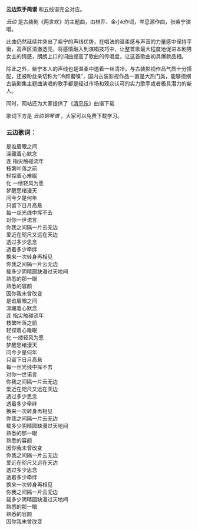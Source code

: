 

**云边双手简谱** 和五线谱完全对应。

_云边_ 是古装剧《两世欢》的主题曲，由林乔、金小k作词，岑思源作曲，张紫宁演唱。

此曲仍然延续并突出了紫宁的声线优势，在唱法的温柔感与声音的力量感中保持平衡，高声区清澈透亮，将感情融入到演唱技巧中，让整首歌最大程度地促进本剧男女主的情感，朗朗上口的词曲提高了歌曲的传唱度，让这首歌曲初具爆款品相。

除此之外，紫宁本人的声线也是温柔中透着一丝清冷，与古装影视作品气质十分搭配，还被粉丝亲切称为“冷颜蜜嗓”，国内古装影视作品一直是大热门类，能够担纲古装剧集主题曲演唱的歌手都是经过市场和观众认可的实力歌手或者极具潜力的新人。

同时，网站还为大家提供了《[清平乐](Music-10618-清平乐-长安十二时辰推广曲.html "清平乐")》曲谱下载

歌词下方是 _云边钢琴谱_ ，大家可以免费下载学习。

### 云边歌词：

是谁眉眼之间  
深藏着心默念  
连 指尖触碰流年  
枝繁叶落之前  
轻探着心难眠  
化 一缕轻风为愿  
梦醒思绪漫天  
问今夕是何年  
只留下日月高悬  
每一丝光线中挥不去  
对你一世诺言  
你我之间隔一片云无边  
爱近在咫尺又远在天边  
透过多少思念  
透着多少牵绊  
换来一次转身再相见  
你我之间隔一片云无边  
载多少阴晴圆缺漫过天地间  
熟悉的那一眼  
熟悉的容颜  
因你我未曾改变  
是谁眉眼之间  
深藏着心默念  
连 指尖触碰流年  
枝繁叶落之前  
轻探着心难眠  
化 一缕轻风为愿  
梦醒思绪漫天  
问今夕是何年  
只留下日月高悬  
每一丝光线中挥不去  
对你一世诺言  
你我之间隔一片云无边  
爱近在咫尺又远在天边  
透过多少思念  
透着多少牵绊  
换来一次转身再相见  
你我之间隔一片云无边  
载多少阴晴圆缺漫过天地间  
熟悉的那一眼  
熟悉的容颜  
因你我未曾改变  
你我之间隔一片云无边  
爱近在咫尺又远在天边  
透过多少思念  
透着多少牵绊  
换来一次转身再相见  
你我之间隔一片云无边  
载多少阴晴圆缺漫过天地间  
熟悉的那一眼  
熟悉的容颜  
因你我未曾改变

